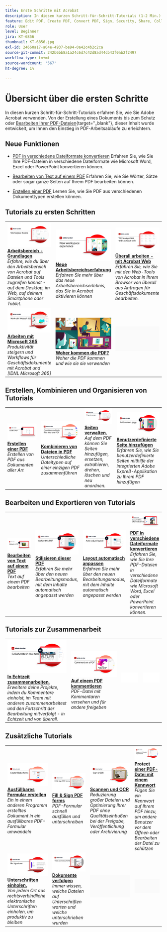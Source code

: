 ```yaml
---
title: Erste Schritte mit Acrobat
description: In diesen kurzen Schritt-für-Schritt-Tutorials (1-2 Min.) erfahren Sie, wie Sie Adobe Acrobat verwenden.
feature: Edit PDF, Create PDF, Convert PDF, Sign, Security, Share, Collaboration, Workspace
role: User
level: Beginner
jira: KT-6856
thumbnail: KT-6856.jpg
exl-id: 24660a17-a04e-4937-be94-0a42c4b2c2ca
source-git-commit: 242b6bb8a1a24c6d7c42d8ad44cb43f0ab2f2497
workflow-type: tm+mt
source-wordcount: '567'
ht-degree: 1%

---
```


# Übersicht über die ersten Schritte

In diesen kurzen Schritt-für-Schritt-Tutorials erfahren Sie, wie Sie Adobe Acrobat verwenden. Von der Erstellung eines Dokuments bis zum Schutz oder [Bearbeiten Ihrer PDF-Dateien](https://www.adobe.com/de/acrobat/online/pdf-editor.html){target="_blank"}, dieser Inhalt wurde entwickelt, um Ihnen den Einstieg in PDF-Arbeitsabläufe zu erleichtern.

## Neue Funktionen

* [PDF in verschiedene Dateiformate konvertieren](export-pdf.md)
Erfahren Sie, wie Sie Ihre PDF-Dateien in verschiedene Dateiformate wie Microsoft Word, Excel oder PowerPoint konvertieren können.

* [Bearbeiten von Text auf einem PDF](edit-pdf.md)
Erfahren Sie, wie Sie Wörter, Sätze oder sogar ganze Seiten auf Ihrem PDF bearbeiten können.

* [Erstellen einer PDF](create-pdf.md)
Lernen Sie, wie Sie PDF aus verschiedenen Dokumenttypen erstellen können.

## Tutorials zu ersten Schritten

<table style="table-layout:fixed">
<tr>
  <td>
    <a href="get-to-know-the-acrobat-dc-interface.md">
      <img alt="Grundlagen des Arbeitsbereichs" src="../assets/workspace_acrobat.png" />
    </a>
    <div>
    <a href="get-to-know-the-acrobat-dc-interface.md"><strong>Arbeitsbereich - Grundlagen</strong></a>
    </div>
    <em>Erfahre, wie du über den Arbeitsbereich von Acrobat auf Dateien und Tools zugreifen kannst - auf dem Desktop, im Web, auf deinem Smartphone oder Tablet.</em>
    <br>
  </td>
  <td>
    <a href="new-workspace.md">
      <img alt="Neue Arbeitsbereichserfahrung" src="../assets/NewWorkspace.png" />
    </a>
    <div>
    <a href="new-workspace.md"><strong>Neue Arbeitsbereichserfahrung</strong></a>
    </div>
    <em>Erfahren Sie mehr über das neue Arbeitsbereichserlebnis, das Sie in Acrobat aktivieren können</em>
    <br>
  </td>
  <td>
    <a href="acrobatweb.md">
      <img alt="Überall arbeiten - mit Acrobat Web" src="../assets/Acrobatweb_1280.png" />
    </a>
    <div>
    <a href="acrobatweb.md"><strong>Überall arbeiten - mit Acrobat Web</strong></a>
    </div>
    <em>Erfahren Sie, wie Sie mit den Web-Tools von Acrobat in Ihrem Browser von überall aus Anfragen für Geschäftsdokumente bearbeiten.</em>
    <br>
  </td>
  <td>
    <a href="productivity.md">
      <img alt="Unterwegs produktiv sein." src="../assets/Productivity_1280.png" />
    </a>
    <div>
     <a href="productivity.md"><strong>Unterwegs produktiv sein.</strong></a>
    </div>
    <em>Mehr Möglichkeiten auf dem Tablet oder Smartphone mit der Acrobat Reader-App</em>
    <br>
  </td>
</tr>
<tr>
    <td>
      <a href="../integrate/integrate-overview.md#microsoft">
        <img alt="Arbeiten mit Microsoft 365" src="../assets/WorkMicrosoft365_1280.png" />
      </a>
      <div>
      <a href="../integrate/integrate-overview.md#microsoft"><strong>Arbeiten mit Microsoft 365</strong></a>
      </div>
      <em>Produktivität steigern und Workflows für Geschäftsdokumente mit Acrobat und [!DNL Microsoft 365]</em>
      <br>
    </td>
    <td>
      <a href="where-do-pdfs-come-from.md">
        <img alt="Woher kommen die PDF?" src="../assets/WherePDFs.jpg" />
      </a>
      <div>
      <a href="where-do-pdfs-come-from.md"><strong>Woher kommen die PDF?</strong></a>
      </div>
      <em>Woher die PDF kommen und wie sie sie verwenden</em>
      <br>
    </td>
    <td>
    <img alt="Spacer" src="../assets/Grayspacer.png" />
      <div>
      <br>
    </td>
    <td>
    <img alt="Spacer" src="../assets/Grayspacer.png" />
      <div>
      <br>
    </td>
  </tr>
  </table>

## Erstellen, Kombinieren und Organisieren von Tutorials

<table style="table-layout:fixed">
  <tr>
    <td>
      <a href="create-pdf.md">
        <img alt="Erstellen von PDF-Dateien" src="../assets/create.png" />
      </a>
      <div>
      <a href="create-pdf.md"><strong>Erstellen einer PDF</strong></a>
      </div>
      <em>Erstellen von PDF aus Dokumenten aller Art</em>
      <br>
    </td>
    <td>
      <a href="combine-to-pdf.md">
        <img alt="Combine Files auf PDF" src="../assets/Combine.jpg" />
      </a>
      <div>
      <a href="combine-to-pdf.md"><strong>Kombinieren von Dateien in PDF</strong></a>
      </div>
      <em>Unterschiedliche Dateitypen auf einer einzigen PDF zusammenführen</em>
      <br>
    </td>
    <td>
      <a href="organize.md">
        <img alt="Organisieren von Seiten" src="../assets/Organize.png" />
      </a>
      <div>
      <a href="organize.md"><strong>Seiten verwalten.</strong></a>
      </div>
      <em>Auf dem PDF können Sie Seiten hinzufügen, ersetzen, extrahieren, drehen, löschen und neu anordnen.</em>
      <br>
    </td>
    <td>
      <a href="add-custom-page.md">
        <img alt="Benutzerdefinierte Seite hinzufügen" src="../assets/Custompage.png" />
      </a>
      <div>
      <a href="add-custom-page.md"><strong>Benutzerdefinierte Seite hinzufügen</strong></a>
      </div>
      <em>Erfahren Sie, wie Sie benutzerdefinierte Seiten mithilfe der integrierten Adobe Expreß-Applikation zu Ihrem PDF hinzufügen</em>
      <br>
    </td>
  </tr>
  </table>

## Bearbeiten und Exportieren von Tutorials

<table style="table-layout:fixed">
  <tr>
    <td>
      <a href="edit-pdf.md">
        <img alt="Bearbeiten von Text auf einem PDF" src="../assets/edit-text.png" />
      </a>
      <div>
      <a href="edit-pdf.md"><strong>Bearbeiten von Text auf einem PDF</strong></a>
      </div>
      <em>Text auf einem PDF bearbeiten</em>
      <br>
    </td>
    <td>
      <a href="stylize-this-PDF.md">
        <img alt="Stilisieren dieser PDF" src="../assets/Stylize.png" />
      </a>
      <div>
      <a href="stylize-this-PDF.md"><strong>Stilisieren dieser PDF</strong></a>
      </div>
      <em>Erfahren Sie mehr über den neuen Bearbeitungsmodus, mit dem Inhalte automatisch angepasst werden</em>
      <br>
    </td>
   <td>
      <a href="auto-adjust-layout.md">
        <img alt="Layout automatisch anpassen" src="../assets/Autoadjust.png" />
      </a>
      <div>
      <a href="auto-adjust-layout.md"><strong>Layout automatisch anpassen</strong></a>
      </div>
      <em>Erfahren Sie mehr über den neuen Bearbeitungsmodus, mit dem Inhalte automatisch angepasst werden</em>
      <br>
    </td>
    <td>
      <a href="export-pdf.md">
        <img alt="PDF in verschiedene Dateiformate konvertieren" src="../assets/convert.png" />
      </a>
      <div>
      <a href="export-pdf.md"><strong>PDF in verschiedene Dateiformate konvertieren</strong></a>
      </div>
      <em>Erfahren Sie, wie Sie Ihre PDF-Dateien in verschiedene Dateiformate wie Microsoft Word, Excel oder PowerPoint konvertieren können.</em>
      <br>
    </td>
  </tr>
  </table>

## Tutorials zur Zusammenarbeit

<table style="table-layout:fixed">
  <tr>
    <td>
      <a href="collaborate.md">
        <img alt="In Echtzeit zusammenarbeiten." src="../assets/Collaborate_1280.png" />
      </a>
      <div>
      <a href="collaborate.md"><strong>In Echtzeit zusammenarbeiten.</strong></a>
      </div>
      <em>Erweitere deine Projekte, indem du Kommentare einholst, im Team mit anderen zusammenarbeitest und den Fortschritt der Bearbeitung mitverfolgt - in Echtzeit und von überall.</em>
      <br>
    </td>
    <td>
      <a href="comment-on-pdf-files.md">
        <img alt="Auf einem PDF kommentieren" src="../assets/Comment.jpg" />
      </a>
      <div>
      <a href="comment-on-pdf-files.md"><strong>Auf einem PDF kommentieren</strong></a>
      </div>
      <em>PDF-Datei mit Kommentaren versehen und für andere freigeben</em>
      <br>
    </td>
    <td>
    <img alt="Spacer" src="../assets/Whitespacer.png" />
      <div>
      <br>
    </td>
    <td>
    <img alt="Spacer" src="../assets/Whitespacer.png" />
      <div>
      <br>
    </td>
</tr>
</table>

## Zusätzliche Tutorials

<table style="table-layout:fixed">
<tr>
  <td>
    <a href="create-fillable-forms.md">
      <img alt="Ausfüllbares Formular erstellen" src="../assets/Form_1280.png" />
    </a>
    <div>
    <a href="create-fillable-forms.md"><strong>Ausfüllbares Formular erstellen</strong></a>
    </div>
    <em>Ein in einem anderen Programm erstelltes Dokument in ein ausfüllbares PDF-Formular umwandeln</em>
    <br>
  </td>
  <td>
    <a href="fill-and-sign.md">
      <img alt="PDF-Formular ausfüllen und unterschreiben" src="../assets/FillSign_1280.png" />
    </a>
    <div>
    <a href="fill-and-sign.md"><strong>Fill &amp; Sign PDF forms</strong></a>
    </div>
    <em>PDF-Formular schnell ausfüllen und unterschreiben</em>
    <br>
  </td>
  <td>
    <a href="scan-and-ocr.md">
      <img alt="Scannen und OCR" src="../assets/Scan.jpg" />
    </a>
    <div>
    <a href="scan-and-ocr.md"><strong>Scannen und OCR</strong></a>
    </div>
    <em>Reduzierung großer Dateien und Optimierung Ihrer PDF ohne Qualitätseinbußen bei der Freigabe, Veröffentlichung oder Archivierung</em>
    <br>
  </td>
  <td>
    <a href="password-protect.md">
      <img alt="Protect einer PDF-Datei mit einem Kennwort" src="../assets/Protect.jpg" />
    </a>
    <div>
    <a href="password-protect.md"><strong>Protect einer PDF-Datei mit einem Kennwort</strong></a>
    </div>
    <em>Fügen Sie ein Kennwort auf Ihrem PDF hinzu, um andere Benutzer vor dem Öffnen oder Bearbeiten der Datei zu schützen</em>
    <br>
  </td>
</tr>
<tr>
  <td>
    <a href="signatures.md">
      <img alt="Unterschriften einholen." src="../assets/Signatures_1280.png" />
    </a>
    <div>
    <a href="signatures.md"><strong>Unterschriften einholen.</strong></a>
    </div>
    <em>Von jedem Ort aus rechtsverbindliche elektronische Unterschriften einholen, um produktiv zu bleiben</em>
    <br>
  </td>
  <td>
    <a href="track.md">
      <img alt="Dokumente verfolgen" src="../assets/Track_1280.png" />
    </a>
    <div>
    <a href="track.md"><strong>Dokumente verfolgen</strong></a>
    </div>
    <em>Immer wissen, welche Dateien auf Unterschriften warten und welche unterschrieben wurden</em>
    <br>
  </td>
  <td>
   <img alt="Spacer" src="../assets/Grayspacer.png" />
    <div>
    <br>
  </td>
  <td>
   <img alt="Spacer" src="../assets/Grayspacer.png" />
    <div>
    <br>
  </td>
</tr>
</table>
